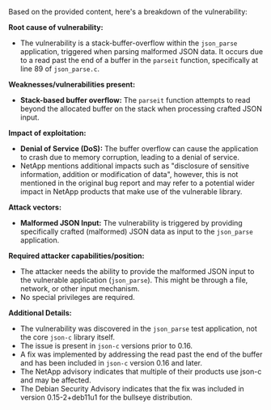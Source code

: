 Based on the provided content, here's a breakdown of the vulnerability:

**Root cause of vulnerability:**

*   The vulnerability is a stack-buffer-overflow within the `json_parse` application, triggered when parsing malformed JSON data. It occurs due to a read past the end of a buffer in the `parseit` function, specifically at line 89 of `json_parse.c`.

**Weaknesses/vulnerabilities present:**

*   **Stack-based buffer overflow:** The `parseit` function attempts to read beyond the allocated buffer on the stack when processing crafted JSON input.

**Impact of exploitation:**

*   **Denial of Service (DoS):** The buffer overflow can cause the application to crash due to memory corruption, leading to a denial of service.
*   NetApp mentions additional impacts such as "disclosure of sensitive information, addition or modification of data", however, this is not mentioned in the original bug report and may refer to a potential wider impact in NetApp products that make use of the vulnerable library.

**Attack vectors:**

*   **Malformed JSON Input:** The vulnerability is triggered by providing specifically crafted (malformed) JSON data as input to the `json_parse` application.

**Required attacker capabilities/position:**

*   The attacker needs the ability to provide the malformed JSON input to the vulnerable application (`json_parse`). This might be through a file, network, or other input mechanism.
*   No special privileges are required.

**Additional Details:**

*   The vulnerability was discovered in the `json_parse` test application, not the core `json-c` library itself.
*   The issue is present in `json-c` versions prior to 0.16.
*   A fix was implemented by addressing the read past the end of the buffer and has been included in `json-c` version 0.16 and later.
*   The NetApp advisory indicates that multiple of their products use json-c and may be affected.
*   The Debian Security Advisory indicates that the fix was included in version 0.15-2+deb11u1 for the bullseye distribution.